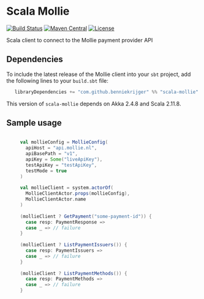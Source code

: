Scala Mollie
============
[![Build Status](https://travis-ci.org/benniekrijger/scala-mollie.svg?branch=master)](https://travis-ci.org/benniekrijger/scala-mollie) [![Maven Central](https://maven-badges.herokuapp.com/maven-central/com.github.benniekrijger/scala-mollie_2.11/badge.svg)](https://maven-badges.herokuapp.com/maven-central/com.github.benniekrijger/scala-mollie_2.11) [![License](http://img.shields.io/:license-mit-blue.svg)](http://doge.mit-license.org)

Scala client to connect to the Mollie payment provider API

Dependencies
------------
To include the latest release of the Mollie client into your `sbt` project, add the following lines to your `build.sbt` file:
```scala
   libraryDependencies += "com.github.benniekrijger" %% "scala-mollie" % "0.3"
```

This version of `scala-mollie` depends on Akka 2.4.8 and Scala 2.11.8. 


Sample usage
------------

```scala

     val mollieConfig = MollieConfig(
       apiHost = "api.mollie.nl",
       apiBasePath = "v1",
       apiKey = Some("liveApiKey"),
       testApiKey = "testApiKey",
       testMode = true
     )
   
     val mollieClient = system.actorOf(
       MollieClientActor.props(mollieConfig),
       MollieClientActor.name
     )
   
     (mollieClient ? GetPayment("some-payment-id")) {
       case resp: PaymentResponse =>
       case _ => // failure
     }
   
     (mollieClient ? ListPaymentIssuers()) {
       case resp: PaymentIssuers =>
       case _ => // failure
     }
   
     (mollieClient ? ListPaymentMethods()) {
       case resp: PaymentMethods =>
       case _ => // failure
     }
 ```
